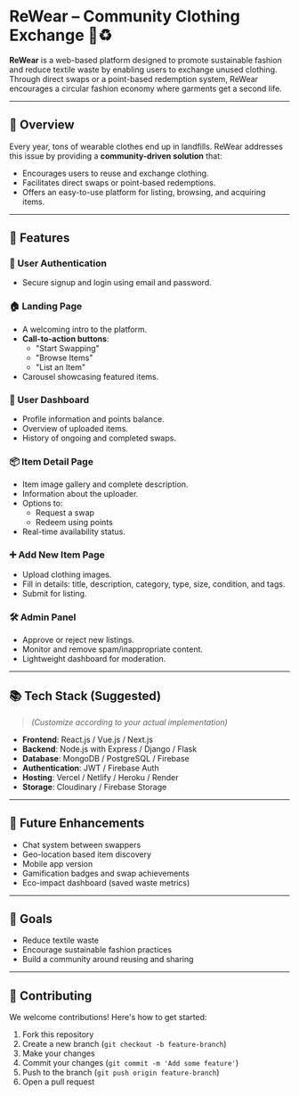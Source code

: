 # ReWear – Community Clothing Exchange 👕♻️

**ReWear** is a web-based platform designed to promote sustainable fashion and reduce textile waste by enabling users to exchange unused clothing. Through direct swaps or a point-based redemption system, ReWear encourages a circular fashion economy where garments get a second life.

---

## 🌟 Overview

Every year, tons of wearable clothes end up in landfills. ReWear addresses this issue by providing a **community-driven solution** that:

- Encourages users to reuse and exchange clothing.
- Facilitates direct swaps or point-based redemptions.
- Offers an easy-to-use platform for listing, browsing, and acquiring items.

---

## 🚀 Features

### 🔐 User Authentication
- Secure signup and login using email and password.

### 🏠 Landing Page
- A welcoming intro to the platform.
- **Call-to-action buttons**:  
  - "Start Swapping"  
  - "Browse Items"  
  - "List an Item"
- Carousel showcasing featured items.

### 👤 User Dashboard
- Profile information and points balance.
- Overview of uploaded items.
- History of ongoing and completed swaps.

### 📦 Item Detail Page
- Item image gallery and complete description.
- Information about the uploader.
- Options to:
  - Request a swap
  - Redeem using points
- Real-time availability status.

### ➕ Add New Item Page
- Upload clothing images.
- Fill in details: title, description, category, type, size, condition, and tags.
- Submit for listing.

### 🛠️ Admin Panel
- Approve or reject new listings.
- Monitor and remove spam/inappropriate content.
- Lightweight dashboard for moderation.

---

## 📚 Tech Stack (Suggested)
> *(Customize according to your actual implementation)*

- **Frontend**: React.js / Vue.js / Next.js  
- **Backend**: Node.js with Express / Django / Flask  
- **Database**: MongoDB / PostgreSQL / Firebase  
- **Authentication**: JWT / Firebase Auth  
- **Hosting**: Vercel / Netlify / Heroku / Render  
- **Storage**: Cloudinary / Firebase Storage

---

## 🧪 Future Enhancements
- Chat system between swappers
- Geo-location based item discovery
- Mobile app version
- Gamification badges and swap achievements
- Eco-impact dashboard (saved waste metrics)

---

## 🎯 Goals
- Reduce textile waste
- Encourage sustainable fashion practices
- Build a community around reusing and sharing

---

## 🤝 Contributing

We welcome contributions! Here's how to get started:

1. Fork this repository
2. Create a new branch (`git checkout -b feature-branch`)
3. Make your changes
4. Commit your changes (`git commit -m 'Add some feature'`)
5. Push to the branch (`git push origin feature-branch`)
6. Open a pull request
